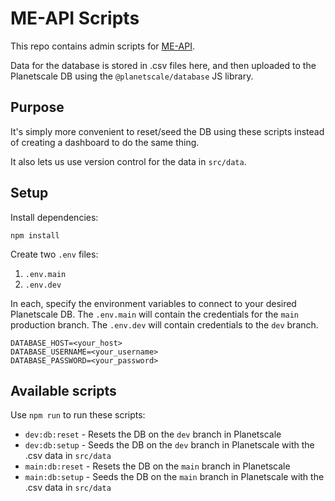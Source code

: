 # ME-API Scripts
This repo contains admin scripts for [ME-API](https://github.com/NJWong/me-api-cloudflare-worker).

Data for the database is stored in .csv files here, and then uploaded to the Planetscale DB using the `@planetscale/database` JS library.

## Purpose
It's simply more convenient to reset/seed the DB using these scripts instead of creating a dashboard to do the same thing.

It also lets us use version control for the data in `src/data`.

## Setup

Install dependencies:
```
npm install
```

Create two `.env` files:
1. `.env.main`
2. `.env.dev`

In each, specify the environment variables to connect to your desired Planetscale DB. The `.env.main` will contain the credentials for the `main` production branch. The `.env.dev` will contain credentials to the `dev` branch.

```
DATABASE_HOST=<your_host>
DATABASE_USERNAME=<your_username>
DATABASE_PASSWORD=<your_password>
```

## Available scripts
Use `npm run` to run these scripts:

* `dev:db:reset` - Resets the DB on the `dev` branch in Planetscale
* `dev:db:setup` - Seeds the DB on the `dev` branch in Planetscale with the .csv data in `src/data`
* `main:db:reset` - Resets the DB on the `main` branch in Planetscale
* `main:db:setup` - Seeds the DB on the `main` branch in Planetscale with the .csv data in `src/data`